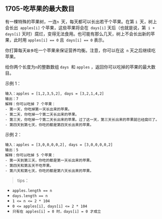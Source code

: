 ## 1705-吃苹果的最大数目
有一棵特殊的苹果树，一连`n `天，每天都可以长出若干个苹果。在第 `i `天，树上会长出` apples[i]` 个苹果，这些苹果将会在` days[i]` 天后（也就是说，第` i + days[i]` 天时）腐烂，变得无法食用。也可能有那么几天，树上不会长出新的苹果，此时用 `apples[i] == 0` 且` days[i] == 0` 表示。

你打算每天` 最多 `吃一个苹果来保证营养均衡。注意，你可以在这` n` 天之后继续吃苹果。

给你两个长度为` n `的整数数组 `days `和 `apples` ，返回你可以吃掉的苹果的最大数目。


示例 1：
```
输入：apples = [1,2,3,5,2], days = [3,2,1,4,2]
输出：7
解释：你可以吃掉 7 个苹果：
- 第一天，你吃掉第一天长出来的苹果。
- 第二天，你吃掉一个第二天长出来的苹果。
- 第三天，你吃掉一个第二天长出来的苹果。过了这一天，第三天长出来的苹果就已经腐烂了。
- 第四天到第七天，你吃的都是第四天长出来的苹果。
```
示例 2：
```
输入：apples = [3,0,0,0,0,2], days = [3,0,0,0,0,2]
输出：5
解释：你可以吃掉 5 个苹果：
- 第一天到第三天，你吃的都是第一天长出来的苹果。
- 第四天和第五天不吃苹果。
- 第六天和第七天，你吃的都是第六天长出来的苹果。
```

>tips：
+ `apples.length == n`
+ `days.length == n`
+ `1 <= n <= 2 * 104`
+ `0 <= apples[i], days[i] <= 2 * 104`
+ `只有在 apples[i] = 0 时，days[i] = 0 才成立`